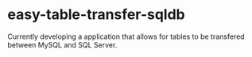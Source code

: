 # easy-table-transfer-sqldb

Currently developing a application that allows for tables to be transfered between MySQL and SQL Server.

